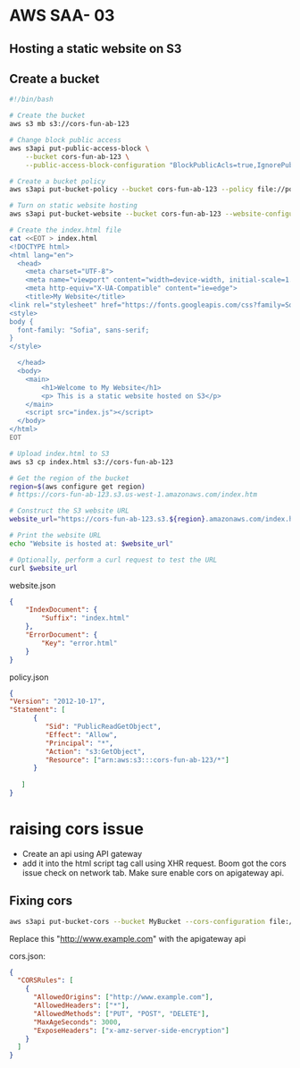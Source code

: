 # AWS SAA- 03
## Hosting a static website on S3

## Create a bucket
```sh
#!/bin/bash

# Create the bucket
aws s3 mb s3://cors-fun-ab-123

# Change block public access
aws s3api put-public-access-block \
    --bucket cors-fun-ab-123 \
    --public-access-block-configuration "BlockPublicAcls=true,IgnorePublicAcls=true,BlockPublicPolicy=false,RestrictPublicBuckets=false"

# Create a bucket policy
aws s3api put-bucket-policy --bucket cors-fun-ab-123 --policy file://policy.json

# Turn on static website hosting
aws s3api put-bucket-website --bucket cors-fun-ab-123 --website-configuration file://website.json

# Create the index.html file
cat <<EOT > index.html
<!DOCTYPE html>
<html lang="en">
  <head>
    <meta charset="UTF-8">
    <meta name="viewport" content="width=device-width, initial-scale=1.0">
    <meta http-equiv="X-UA-Compatible" content="ie=edge">
    <title>My Website</title>
<link rel="stylesheet" href="https://fonts.googleapis.com/css?family=Sofia">
<style>
body {
  font-family: "Sofia", sans-serif;
}
</style>

  </head>
  <body>
    <main>
        <h1>Welcome to My Website</h1>
        <p> This is a static website hosted on S3</p>
    </main>
    <script src="index.js"></script>
  </body>
</html>
EOT

# Upload index.html to S3
aws s3 cp index.html s3://cors-fun-ab-123

# Get the region of the bucket
region=$(aws configure get region)
# https://cors-fun-ab-123.s3.us-west-1.amazonaws.com/index.htm

# Construct the S3 website URL
website_url="https://cors-fun-ab-123.s3.${region}.amazonaws.com/index.html"

# Print the website URL
echo "Website is hosted at: $website_url"

# Optionally, perform a curl request to test the URL
curl $website_url

```
website.json
```json
{
    "IndexDocument": {
        "Suffix": "index.html"
    },
    "ErrorDocument": {
        "Key": "error.html"
    }
}


```
policy.json
```json
{
"Version": "2012-10-17",
"Statement": [
      {
         "Sid": "PublicReadGetObject",
         "Effect": "Allow",
         "Principal": "*",
         "Action": "s3:GetObject",
         "Resource": ["arn:aws:s3:::cors-fun-ab-123/*"]
      }
      
   ]
}
```

# raising cors issue
- Create an api using API gateway
- add it into the html script tag call using XHR request. Boom got the cors issue check on network tab. Make sure enable cors on apigateway api.

## Fixing cors
```sh
aws s3api put-bucket-cors --bucket MyBucket --cors-configuration file://cors.json
```
Replace this "http://www.example.com" with the apigateway api

cors.json:
```json
{
  "CORSRules": [
    {
      "AllowedOrigins": ["http://www.example.com"],
      "AllowedHeaders": ["*"],
      "AllowedMethods": ["PUT", "POST", "DELETE"],
      "MaxAgeSeconds": 3000,
      "ExposeHeaders": ["x-amz-server-side-encryption"]
    }
  ]
}
```





